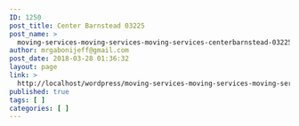 ```yaml
---
ID: 1250
post_title: Center Barnstead 03225
post_name: >
  moving-services-moving-services-moving-services-centerbarnstead-03225
author: mrgabonijeff@gmail.com
post_date: 2018-03-28 01:36:32
layout: page
link: >
  http://localhost/wordpress/moving-services-moving-services-moving-services-centerbarnstead-03225/
published: true
tags: [ ]
categories: [ ]
---
```

